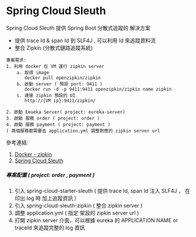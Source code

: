 # Spring Cloud Sleuth

Spring Cloud Sleuth 提供 Spring Boot 分散式追蹤的 解決方案
- 提供 trace Id & span Id 到 SLF4J , 可以利用 Id 來追蹤資料流 
- 整合 Zipkin (分散式鏈路追蹤系統)

```
專案需求:
1. 利用 docker 在 VM 運行 zipkin server 
	a. 取得 image
	   docker pull openzipkin/zipkin
	b. 啟動 server ( 預設 port: 9411 )
	   docker run -d -p 9411:9411 openzipkin/zipkin name zipkin
	c. 連接 zipkin 預設的 UI
	   http://{VM ip}:9411/zipkin/

2. 啟動 Eeueka Server( project: eureka-server)
3. 啟動 服務 order ( project: order )
4. 啟動 服務 payment ( project: payment ) 
( 兩個服務都需要去 application.yml 調整對應的 zipkin server url
```
參考連結:<bR>
1. [Docker - zipkin](https://hub.docker.com/r/openzipkin/zipkin/) 
2. [Spring Cloud Sleuth](https://docs.spring.io/spring-cloud-sleuth/docs/3.1.1-SNAPSHOT/reference/html/)

##### 專案配置 ( project: order , payment )
1. 引入 spring-cloud-starter-sleuth ( 提供 trace Id, span Id 注入 SLF4J ， 在印出 log 時 加上追蹤資訊 ) <br>
2. 引入 spring-cloud-sleuth-zipkin ( 整合 zipkin server ) <br>
3. 調整 application.yml ( 指定 架設的 zipkin server url ) <br>
4. 打開 zipkin server 介面，可以根據 eureka 的 APPLICATION NAME or  traceId 來追蹤完整的 log 資訊 <br>


